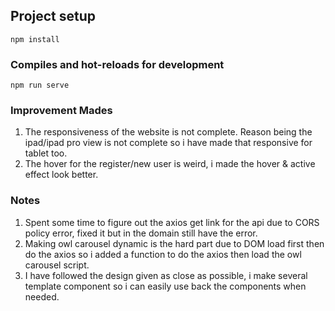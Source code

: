 ## Project setup
```
npm install 
```

### Compiles and hot-reloads for development
```
npm run serve
```
### Improvement Mades
1. The responsiveness of the website is not complete. Reason being the ipad/ipad pro view is not complete so i have made that responsive for tablet too.
2. The hover for the register/new user is weird, i made the hover & active effect look better.

### Notes
1. Spent some time to figure out the axios get link for the api due to CORS policy error, fixed it but in the domain still have the error. 
2. Making owl carousel dynamic is the hard part due to DOM load first then do the axios so i added a function to do the axios then load the owl carousel script.
3. I have followed the design given as close as possible, i make several template component so i can easily use back the components when needed.
```


